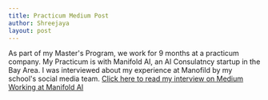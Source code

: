 ```yaml
---
title: Practicum Medium Post
author: Shreejaya
layout: post
---
```


As part of my Master's Program, we work for 9 months at a practicum company. My Practicum is with Manifold AI, an AI Consulatncy startup in the Bay Area. 
I was interviewed about my experience at Manofild by my school's social media team. 
[Click here to read my interview on Medium](https://medium.com/usf-msds/practicum-pride-manifold-4baa4b3f86d1)
[Working at Manifold AI](https://github.com/ShreejayaB/ShreejayaB.github.io/blob/master/assets/images/manifold.png)
